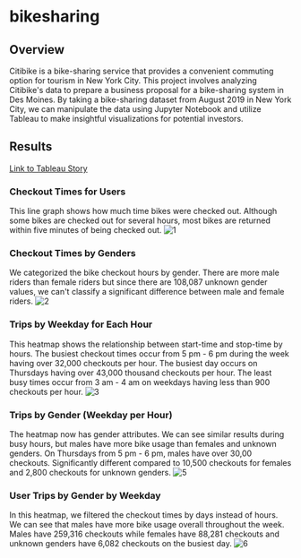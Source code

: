 # bikesharing

## Overview
Citibike is a bike-sharing service that provides a convenient commuting option for tourism in New York City. This project involves analyzing Citibike's data to prepare a business proposal for a bike-sharing system in Des Moines. By taking a bike-sharing dataset from August 2019 in New York City, we can manipulate the data using Jupyter Notebook and utilize Tableau to make insightful visualizations for potential investors. 

## Results
[Link to Tableau Story](https://public.tableau.com/shared/P3DWY4YXW?:display_count=n&:origin=viz_share_link)

### Checkout Times for Users
This line graph shows how much time bikes were checked out. Although some bikes are checked out for several hours, most bikes are returned within five minutes of being checked out.
![1](https://user-images.githubusercontent.com/106359564/220800749-ba3d20dd-a355-4436-ac66-5bcba6dea244.png)


### Checkout Times by Genders
We categorized the bike checkout hours by gender. There are more male riders than female riders but since there are 108,087 unknown gender values,  we can't classify a significant difference between male and female riders.
![2](https://user-images.githubusercontent.com/106359564/220800756-aeddba5f-7305-4811-8c14-87f83cdb46f8.png)


### Trips by Weekday for Each Hour
This heatmap shows the relationship between start-time and stop-time by hours. The busiest checkout times occur from 5 pm - 6 pm during the week having over 32,000 checkouts per hour. The busiest day occurs on Thursdays having over 43,000 thousand checkouts per hour. The least busy times occur from 3 am - 4 am on weekdays having less than 900 checkouts per hour. 
![3](https://user-images.githubusercontent.com/106359564/220800771-1b1c63a6-97bb-46cd-8177-601416f9001f.png)


### Trips by Gender (Weekday per Hour)
The heatmap now has gender attributes. We can see similar results during busy hours, but males have more bike usage than females and unknown genders. On Thursdays from 5 pm - 6 pm, males have over 30,00 checkouts.  Significantly different compared to 10,500 checkouts for females and 2,800 checkouts for unknown genders.
![5](https://user-images.githubusercontent.com/106359564/220800791-aa619af7-d0d1-4d21-988b-fd93f5fcd552.png)


### User Trips by Gender by Weekday
In this heatmap, we filtered the checkout times by days instead of hours. We can see that males have more bike usage overall throughout the week. Males have 259,316 checkouts while females have 88,281 checkouts and unknown genders have 6,082 checkouts on the busiest day.
![6](https://user-images.githubusercontent.com/106359564/220800799-6cb0e948-fa71-494d-9f2f-4088a8a8da57.png)

